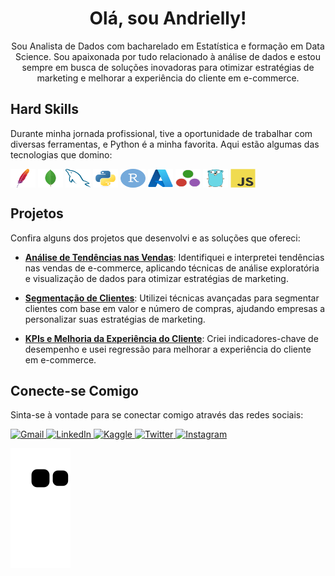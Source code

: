 <h1 align="center">Olá, sou Andrielly!</h1>


<p align="center">
  Sou Analista de Dados com bacharelado em Estatística e formação em Data Science. Sou apaixonada por tudo relacionado à análise de dados e estou sempre em busca de soluções inovadoras para otimizar estratégias de marketing e melhorar a experiência do cliente em e-commerce.
</p>

## Hard Skills

Durante minha jornada profissional, tive a oportunidade de trabalhar com diversas ferramentas, e Python é a minha favorita. Aqui estão algumas das tecnologias que domino:

<div style="display: inline_block">
  <img align="center" alt="Dri-ApacheSpark" height="30" width="40" src="https://raw.githubusercontent.com/devicons/devicon/master/icons/apache/apache-original.svg">
  <img align="center" alt="Dri-MongoDB" height="30" width="40" src="https://raw.githubusercontent.com/devicons/devicon/master/icons/mongodb/mongodb-original.svg">
  <img align="center" alt="Dri-MySQL" height="30" width="40" src="https://raw.githubusercontent.com/devicons/devicon/master/icons/mysql/mysql-original.svg">
  <img align="center" alt="Dri-Python" height="30" width="40" src="https://raw.githubusercontent.com/devicons/devicon/master/icons/python/python-original.svg">
  <img align="center" alt="Dri-RStudio" height="30" width="40" src="https://raw.githubusercontent.com/devicons/devicon/master/icons/rstudio/rstudio-original.svg">
  <img align="center" alt="Dri-Azure" height="30" width="40" src="https://raw.githubusercontent.com/devicons/devicon/master/icons/azure/azure-original.svg">
  <img align="center" alt="Dri-Julia" height="30" width="40" src="https://raw.githubusercontent.com/devicons/devicon/master/icons/julia/julia-original.svg">
  <img align="center" alt="Dri-Go" height="30" width="40" src="https://raw.githubusercontent.com/devicons/devicon/master/icons/go/go-original.svg">
  <img align="center" alt="Dri-JavaScript" height="30" width="40" src="https://raw.githubusercontent.com/devicons/devicon/master/icons/javascript/javascript-original.svg">
</div>

## Projetos

Confira alguns dos projetos que desenvolvi e as soluções que ofereci:

- **[Análise de Tendências nas Vendas](https://github.com/andriellymoraespereira/your-repository)**: Identifiquei e interpretei tendências nas vendas de e-commerce, aplicando técnicas de análise exploratória e visualização de dados para otimizar estratégias de marketing.

- **[Segmentação de Clientes](https://github.com/andriellymoraespereira/your-repository)**: Utilizei técnicas avançadas para segmentar clientes com base em valor e número de compras, ajudando empresas a personalizar suas estratégias de marketing.

- **[KPIs e Melhoria da Experiência do Cliente](https://github.com/andriellymoraespereira/your-repository)**: Criei indicadores-chave de desempenho e usei regressão para melhorar a experiência do cliente em e-commerce.

## Conecte-se Comigo

Sinta-se à vontade para se conectar comigo através das redes sociais:

<div>
  <a href="mailto:andrielly.moraespereira@gmail.com">
    <img src="https://img.shields.io/badge/-Gmail-%23333?style=for-the-badge&logo=gmail&logoColor=white" alt="Gmail">
  </a>
  <a href="https://www.linkedin.com/in/andrielly-de-moraes-pereira-4408391b9/" target="_blank">
    <img src="https://img.shields.io/badge/-LinkedIn-%230077B5?style=for-the-badge&logo=linkedin&logoColor=white" alt="LinkedIn">
  </a>
  <a href="https://www.kaggle.com/andrielly/" target="_blank">
    <img src="https://img.shields.io/badge/Kaggle-20BEFF?style=for-the-badge&logo=Kaggle&logoColor=white" alt="Kaggle">
  </a>
  <a href="https://developer.twitter.com/en/portal/projects/1521565631451222021/apps/" target="_blank">
    <img src="https://img.shields.io/badge/Twitter-1DA1F2?style=for-the-badge&logo=twitter&logoColor=white" alt="Twitter">
  </a>
  <a href="https://www.instagram.com/andriellydemoraespereira/?hl=en" target="_blank">
    <img src="https://img.shields.io/badge/Instagram-E4405F?style=for-the-badge&logo=instagram&logoColor=white" alt="Instagram">
  </a>
</div>

![GitHub Contributions](https://github.com/andriellymoraespereira/andriellymoraespereira/blob/output/github-contribution-grid-snake.svg)


